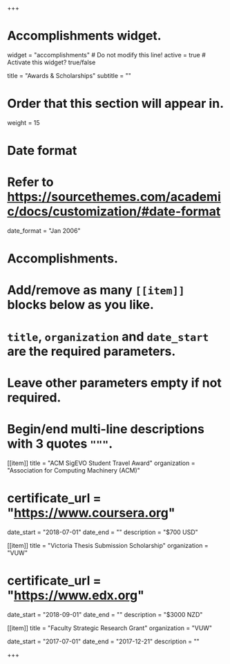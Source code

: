 +++
# Accomplishments widget.
widget = "accomplishments"  # Do not modify this line!
active = true  # Activate this widget? true/false

title = "Awards & Scholarships"
subtitle = ""

# Order that this section will appear in.
weight = 15

# Date format
#   Refer to https://sourcethemes.com/academic/docs/customization/#date-format
date_format = "Jan 2006"

# Accomplishments.
#   Add/remove as many `[[item]]` blocks below as you like.
#   `title`, `organization` and `date_start` are the required parameters.
#   Leave other parameters empty if not required.
#   Begin/end multi-line descriptions with 3 quotes `"""`.

[[item]]
  title = "ACM SigEVO Student Travel Award"
  organization = "Association for Computing Machinery (ACM)"
  # certificate_url = "https://www.coursera.org"
  date_start = "2018-07-01"
  date_end = ""
  description = "$700 USD"

[[item]]
  title = "Victoria Thesis Submission Scholarship"
  organization = "VUW"
  # certificate_url = "https://www.edx.org"
  date_start = "2018-09-01"
  date_end = ""
  description = "$3000 NZD"
  
[[item]]
  title = "Faculty Strategic Research Grant"
  organization = "VUW"
  <!-- certificate_url = "https://www.datacamp.com" -->
  date_start = "2017-07-01"
  date_end = "2017-12-21"
  description = ""

+++
